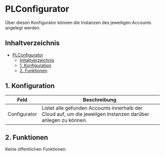 # PLConfigurator
Über diesen Konfigurator können die Instanzen des jeweiligen Accounts angelegt werden.

   ## Inhaltverzeichnis
- [PLConfigurator](#plconfigurator)
  - [Inhaltverzeichnis](#inhaltverzeichnis)
  - [1. Konfiguration](#1-konfiguration)
  - [2. Funktionen](#2-funktionen)
   
## 1. Konfiguration

Feld | Beschreibung
------------ | ----------------
Configurator | Listet alle gefunden Accounts innerhalb der Cloud auf, um die jeweilgen Instanzen darüber anlegen zu können.
   
## 2. Funktionen
Keine öffentlichen Funktionen.